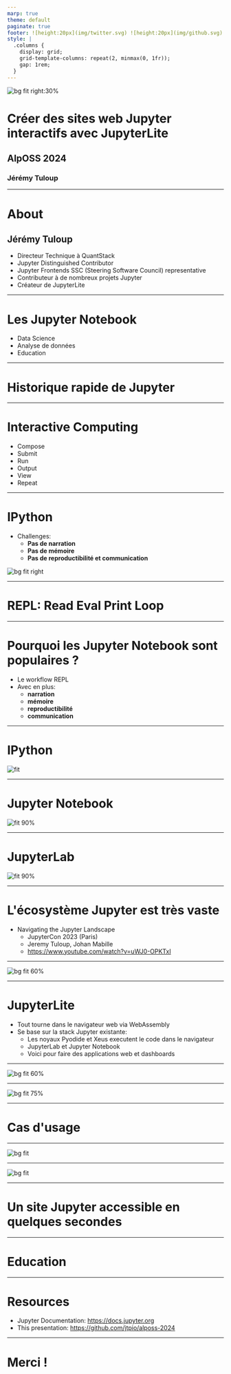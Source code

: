 ```yaml
---
marp: true
theme: default
paginate: true
footer: ![height:20px](img/twitter.svg) ![height:20px](img/github.svg) @jtpio @QuantStack
style: |
  .columns {
    display: grid;
    grid-template-columns: repeat(2, minmax(0, 1fr));
    gap: 1rem;
  }
---
```


<style>
section::after {
  content: attr(data-marpit-pagination) '/' attr(data-marpit-pagination-total);
}
img[alt~="center"] {
  display: block;
  margin: 0 auto;
}
</style>

![bg fit right:30%](https://raw.githubusercontent.com/jupyterlite/jupyterlite/main/docs/_static/icon.svg)

# Créer des sites web Jupyter interactifs avec JupyterLite

## AlpOSS 2024

### Jérémy Tuloup

---

# About
<div>

## Jérémy Tuloup

- Directeur Technique à QuantStack
- Jupyter Distinguished Contributor
- Jupyter Frontends SSC (Steering Software Council) representative
- Contributeur à de nombreux projets Jupyter
- Créateur de JupyterLite

</div>

---

# Les Jupyter Notebook

- Data Science
- Analyse de données
- Education

---

# Historique rapide de Jupyter

---

# Interactive Computing

- Compose
- Submit
- Run
- Output
- View
- Repeat

---

# IPython

- Challenges:
  - **Pas de narration**
  - **Pas de mémoire**
  - **Pas de reproductibilité et communication**

![bg fit right](https://ipython.readthedocs.io/en/stable/_images/ipython-6-screenshot.png)

---

# REPL: Read Eval Print Loop

---

# Pourquoi les Jupyter Notebook sont populaires ?

- Le workflow REPL
- Avec en plus:
  - **narration**
  - **mémoire**
  - **reproductibilité**
  - **communication**

---

# IPython

![fit](https://user-images.githubusercontent.com/591645/228060329-13368066-b1e9-4812-9662-70919d833a77.png)

---

# Jupyter Notebook

![fit 90%](img/jupyter-notebook.png)

---

# JupyterLab

![fit 90%](img/jupyterlab.png)

---

# L'écosystème Jupyter est très vaste

- Navigating the Jupyter Landscape
  - JupyterCon 2023 (Paris)
  - Jeremy Tuloup, Johan Mabille 
  - https://www.youtube.com/watch?v=uWJ0-OPKTxI

---

![bg fit 60%](img/repos_map.svg)

---

# JupyterLite

- Tout tourne dans le navigateur web via WebAssembly
- Se base sur la stack Jupyter existante:
  - Les noyaux Pyodide et Xeus executent le code dans le navigateur
  - JupyterLab et Jupyter Notebook
  - Voici pour faire des applications web et dashboards

---

![bg fit 60%](./img/jupyterlite.png)

---

![bg fit 75%](./img/jupyterlite.svg)

---

# Cas d'usage

---

![bg fit](https://github.com/jtpio/alposs-2024/assets/591645/de3ee8ac-5fbf-44e7-b76f-c97e9fb50218)

---

![bg fit](https://github.com/jtpio/alposs-2024/assets/591645/c0fe58fa-c2d8-4777-a996-9a8cd8f641f7)

---

# Un site Jupyter accessible en quelques secondes

---

# Education

---

# Resources

- Jupyter Documentation: https://docs.jupyter.org
- This presentation: https://github.com/jtpio/alposs-2024

---

# Merci !

